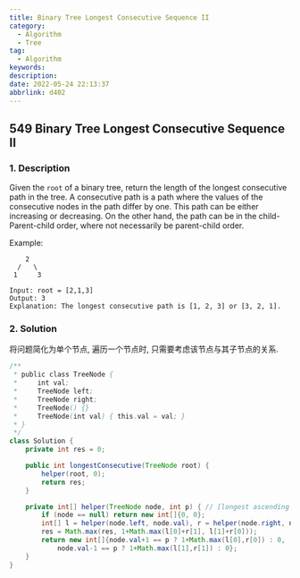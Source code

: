 ```yaml
---
title: Binary Tree Longest Consecutive Sequence II
category:
  - Algorithm
  - Tree
tag:
  - Algorithm
keywords:
description:
date: 2022-05-24 22:13:37
abbrlink: d402
---
```


## 549 Binary Tree Longest Consecutive Sequence II
### 1. Description
Given the `root` of a binary tree, return the length of the longest consecutive path in the tree.
A consecutive path is a path where the values of the consecutive nodes in the path differ by one. This path can be either increasing or decreasing.
On the other hand, the path can be in the child-Parent-child order, where not necessarily be parent-child order.

Example:
```
    2
  /   \
 1     3

Input: root = [2,1,3]
Output: 3
Explanation: The longest consecutive path is [1, 2, 3] or [3, 2, 1].
```

### 2. Solution
将问题简化为单个节点, 遍历一个节点时, 只需要考虑该节点与其子节点的关系. 

```java
/**
 * public class TreeNode {
 *     int val;
 *     TreeNode left;
 *     TreeNode right;
 *     TreeNode() {}
 *     TreeNode(int val) { this.val = val; }
 * }
 */
class Solution {
    private int res = 0;

    public int longestConsecutive(TreeNode root) {
        helper(root, 0);
        return res;
    }

    private int[] helper(TreeNode node, int p) { // [longest ascending sequence, longest descending sequence]
        if (node == null) return new int[]{0, 0};
        int[] l = helper(node.left, node.val), r = helper(node.right, node.val);
        res = Math.max(res, 1+Math.max(l[0]+r[1], l[1]+r[0]));
        return new int[]{node.val+1 == p ? 1+Math.max(l[0],r[0]) : 0, 
            node.val-1 == p ? 1+Math.max(l[1],r[1]) : 0};
    }
}
```
